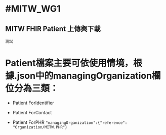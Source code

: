 # #MITW_WG1
## MITW FHIR Patient 上傳與下載
```
測試
```
# Patient檔案主要可依使用情境，根據.json中的managingOrganization欄位分為三類：
* Patient ForIdentifier

* Patient ForContact

* Patient ForPHR
`"managingOrganization":{"reference": "Organization/MITW.PHR"}`
